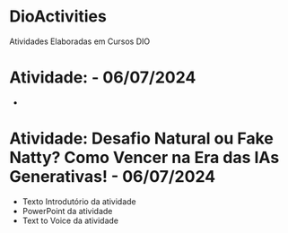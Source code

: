 # DioActivities
Atividades Elaboradas em Cursos DIO

# Atividade: - 06/07/2024
- 

# Atividade: Desafio Natural ou Fake Natty? Como Vencer na Era das IAs Generativas! - 06/07/2024
- Texto Introdutório da atividade
- PowerPoint da atividade
- Text to Voice da atividade
